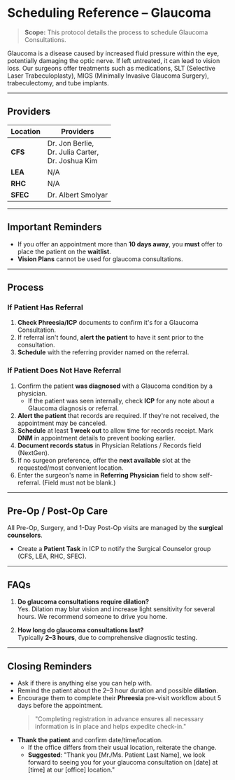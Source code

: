 # Scheduling Reference – Glaucoma

> **Scope:** This protocol details the process to schedule Glaucoma Consultations.

Glaucoma is a disease caused by increased fluid pressure within the eye, potentially damaging the optic nerve. If left untreated, it can lead to vision loss. Our surgeons offer treatments such as medications, SLT (Selective Laser Trabeculoplasty), MIGS (Minimally Invasive Glaucoma Surgery), trabeculectomy, and tube implants.

---

## Providers

| Location | Providers                                                                                       |
|----------|-------------------------------------------------------------------------------------------------|
| **CFS**  | Dr. Jon Berlie,<br>Dr. Julia Carter,<br>Dr. Joshua Kim                                          |
| **LEA**  | N/A                                                                                             |
| **RHC**  | N/A                                                                                             |
| **SFEC** | Dr. Albert Smolyar                                                                              |

---

## Important Reminders

- If you offer an appointment more than **10 days away**, you **must** offer to place the patient on the **waitlist**.  
- **Vision Plans** cannot be used for glaucoma consultations.

---

## Process

### If Patient Has Referral
1. **Check Phreesia/ICP** documents to confirm it's for a Glaucoma Consultation.  
2. If referral isn't found, **alert the patient** to have it sent prior to the consultation.  
3. **Schedule** with the referring provider named on the referral.

### If Patient Does **Not** Have Referral
1. Confirm the patient **was diagnosed** with a Glaucoma condition by a physician.
   - If the patient was seen internally, check **ICP** for any note about a Glaucoma diagnosis or referral.  
2. **Alert the patient** that records are required. If they're not received, the appointment may be canceled.  
3. **Schedule** at least **1 week out** to allow time for records receipt. Mark **DNM** in appointment details to prevent booking earlier.  
4. **Document records status** in Physician Relations / Records field (NextGen).  
5. If no surgeon preference, offer the **next available** slot at the requested/most convenient location.  
6. Enter the surgeon's name in **Referring Physician** field to show self-referral. (Field must not be blank.)

---

## Pre-Op / Post-Op Care

All Pre-Op, Surgery, and 1-Day Post-Op visits are managed by the **surgical counselors**.  
- Create a **Patient Task** in ICP to notify the Surgical Counselor group (CFS, LEA, RHC, SFEC).

---

## FAQs

1. **Do glaucoma consultations require dilation?**  
   Yes. Dilation may blur vision and increase light sensitivity for several hours. We recommend someone to drive you home.

2. **How long do glaucoma consultations last?**  
   Typically **2–3 hours**, due to comprehensive diagnostic testing.

---

## Closing Reminders

- Ask if there is anything else you can help with.  
- Remind the patient about the 2–3 hour duration and possible **dilation**.  
- Encourage them to complete their **Phreesia** pre-visit workflow about 5 days before the appointment.  
  > "Completing registration in advance ensures all necessary information is in place and helps expedite check-in."  
- **Thank the patient** and confirm date/time/location.  
  - If the office differs from their usual location, reiterate the change.  
  - **Suggested**: "Thank you [Mr./Ms. Patient Last Name], we look forward to seeing you for your glaucoma consultation on [date] at [time] at our [office] location." 